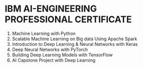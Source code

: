 # IBM AI-ENGINEERING PROFESSIONAL CERTIFICATE

1. Machine Learning with Python
2. Scalable Machine Learning on Big data Using Apache Spark
3. Introduction to Deep Learning & Neural Networks with Keras
4. Deep Neural Networks with PyTorch
5. Building Deep Learning Models with TensorFlow
6. AI Capstone Project with Deep Learning

